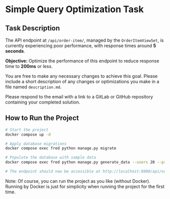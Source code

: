 # Simple Query Optimization Task

## Task Description

The API endpoint at `/api/order-item/`, managed by the `OrderItemViewSet`, is currently experiencing poor performance, with response times around **5 seconds**.

**Objective:**
Optimize the performance of this endpoint to reduce response time to **200ms** or less.

You are free to make any necessary changes to achieve this goal.
Please include a short description of any changes or optimizations you make in a file named `description.md`.

Please respond to the email with a link to a GitLab or GitHub repository containing your completed solution.

## How to Run the Project

```bash
# Start the project
docker compose up -d

# Apply database migrations
docker compose exec fred python manage.py migrate

# Populate the database with sample data
docker compose exec fred python manage.py generate_data --users 20 --products 400 --orders 1000 --orderitems 4000

# The endpoint should now be accessible at http://localhost:8000/api/order-item/  
```
Note: Of course, you can run the project as you like (without Docker). Running by Docker is just for simplicity when running the project for the first time.


